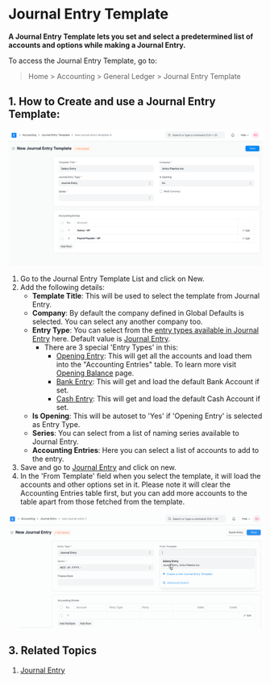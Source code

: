 
# Journal Entry Template


**A Journal Entry Template lets you set and select a predetermined list of accounts and options while making a Journal Entry.**


To access the Journal Entry Template, go to:



> 
> Home > Accounting > General Ledger > Journal Entry Template
> 
> 
> 


## 1. How to Create and use a Journal Entry Template:


![Journal Entry Template](/files/journal-entry-template.png)


1. Go to the Journal Entry Template List and click on New.
2. Add the following details:
	* **Template Title**: This will be used to select the template from Journal Entry.
	* **Company**: By default the company defined in Global Defaults is selected. You can select any another company too.
	* **Entry Type**: You can select from the [entry types available in Journal Entry](/docs/v13/user/manual/en/accounts/journal-entry#3-journal-entry-types) here. Default value is [Journal Entry](/docs/v13/user/manual/en/accounts/journal-entry#31-journal-entry).
		+ There are 3 special 'Entry Types' in this:
			- [Opening Entry](/docs/v13/user/manual/en/accounts/journal-entry#311-opening-entry): This will get all the accounts and load them into the "Accounting Entries" table. To learn more visit [Opening Balance](/docs/v13/user/manual/en/accounts/opening-balance) page.
			- [Bank Entry](/docs/v13/user/manual/en/accounts/journal-entry#33-bank-entry): This will get and load the default Bank Account if set.
			- [Cash Entry](/docs/v13/user/manual/en/accounts/journal-entry#34-cash-entry): This will get and load the default Cash Account if set.
	* **Is Opening**: This will be autoset to 'Yes' if 'Opening Entry' is selected as Entry Type.
	* **Series**: You can select from a list of naming series available to Journal Entry.
	* **Accounting Entries**: Here you can select a list of accounts to add to the entry.
3. Save and go to [Journal Entry](/docs/v13/user/manual/en/accounts/journal-entry#1-how-to-create-a-journal-entry) and click on new.
4. In the 'From Template' field when you select the template, it will load the accounts and other options set in it. Please note it will clear the Accounting Entries table first, but you can add more accounts to the table apart from those fetched from the template.


![Creating Journal Entry From Template](/files/create-journal-entry-from-template.gif)


## 3. Related Topics


1. [Journal Entry](/docs/v13/user/manual/en/accounts/journal-entry)


